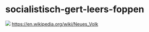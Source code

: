 # socialistisch-gert-leers-foppen
![](https://github.com/nondejus/socialistisch-leers-foppen/blob/main/ArtBoard%20Image%20(53).jpg)
https://en.wikipedia.org/wiki/Neues_Volk
